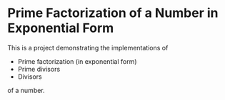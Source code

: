 # Prime Factorization of a Number in Exponential Form

This is a project demonstrating the implementations of
 - Prime factorization (in exponential form)
 - Prime divisors
 - Divisors

of a number.
